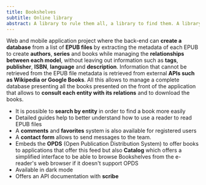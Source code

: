 ```yaml
---
title: Bookshelves
subtitle: Online library
abstract: A library to rule them all, a library to find them. A library to bring them all, and in the shelves bind them.
---
```


Web and mobile application project where the back-end can **create a database** from a list of **EPUB files** by extracting the metadata of each EPUB to create **authors**, **series** and books while managing the **relationships between each model**, without leaving out information such as **tags**, **publisher**, **ISBN**, **language** and **description**. Information that cannot be retrieved from the EPUB file metadata is retrieved from external **APIs such as Wikipedia or Google Books**. All this allows to manage a complete database presenting all the books presented on the front of the application that allows to **consult each entity with its relations** and to download the books.

- It is possible to **search by entity** in order to find a book more easily
- Detailed guides help to better understand how to use a reader to read EPUB files
- A **comments** and **favorites** system is also available for registered users
- A **contact form** allows to send messages to the team.
- Embeds the **OPDS** (Open Publication Distribution System) to offer books to applications that offer this feed but also **Catalog** which offers a simplified interface to be able to browse Bookshelves from the e-reader's web browser if it doesn't support OPDS
- Available in dark mode
- Offers an API documentation with **scribe**
